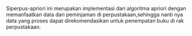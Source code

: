 Siperpus-apriori ini merupakan implementasi dari algoritma apriori dengan memanfaatkan data dari peminjaman di perpustakaan,sehingga nanti nya data yang proses dapat direkomendasikan untuk penempatan buku di rak perpustakaan.
